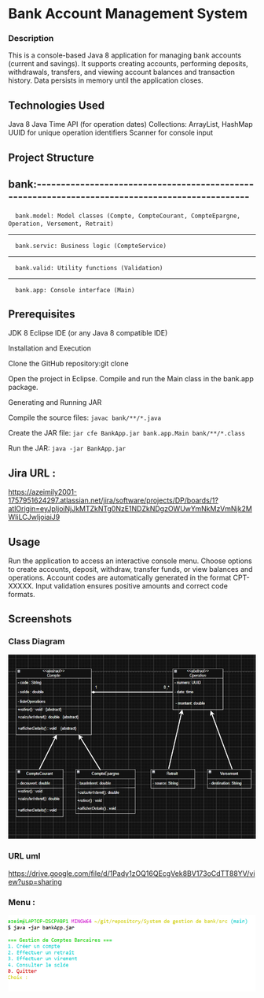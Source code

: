 # Bank Account Management System
 ### Description
   This is a console-based Java 8 application for managing bank accounts (current and savings). It supports creating accounts, performing deposits, withdrawals, transfers, and viewing account balances and transaction history. Data persists in memory until the application closes.
## Technologies Used

Java 8
Java Time API (for operation dates)
Collections: ArrayList, HashMap
UUID for unique operation identifiers
Scanner for console input

## Project Structure

bank:-----------------------------------------------------------------------------------------------
------------------------------------------------------------------------------------------
      bank.model: Model classes (Compte, CompteCourant, CompteEpargne, Operation, Versement, Retrait)
--------------------------------------------------
      bank.servic: Business logic (CompteService)
--------------------------------------------------
      bank.valid: Utility functions (Validation)
--------------------------------------------------
      bank.app: Console interface (Main)

## Prerequisites

JDK 8
Eclipse IDE (or any Java 8 compatible IDE)

Installation and Execution

Clone the GitHub repository:git clone <repository-url>


Open the project in Eclipse.
Compile and run the Main class in the bank.app package.

Generating and Running JAR

Compile the source files:  `javac bank/**/*.java`


Create the JAR file: `jar cfe BankApp.jar bank.app.Main bank/**/*.class`


Run the JAR: `java -jar BankApp.jar`



## Jira URL : 


https://azeimily2001-1757951624297.atlassian.net/jira/software/projects/DP/boards/1?atlOrigin=eyJpIjoiNjJkMTZkNTg0NzE1NDZkNDgzOWUwYmNkMzVmNjk2MWIiLCJwIjoiaiJ9

## Usage

Run the application to access an interactive console menu.
Choose options to create accounts, deposit, withdraw, transfer funds, or view balances and operations.
Account codes are automatically generated in the format CPT-XXXXX.
Input validation ensures positive amounts and correct code formats.

## Screenshots
  ### Class Diagram

![alt text](<Capture d’écran_18-9-2025_9565_app.diagrams.net.jpeg>)


  ### URL  uml
  
  https://drive.google.com/file/d/1Pady1zOQ16QEcgVek8BV173oCdTT88YV/view?usp=sharing
 
 ### Menu :

![alt text]({273CE22A-93DF-476F-9120-C4C4CB91D9D3}.png)